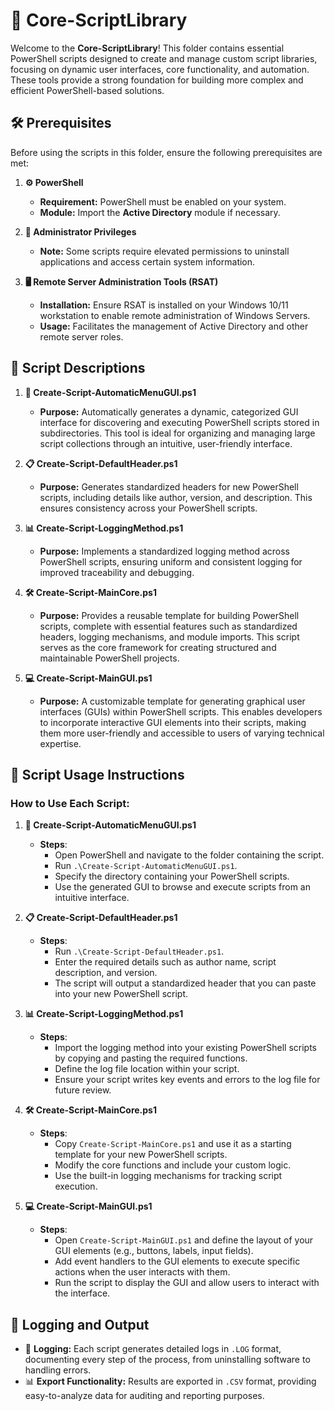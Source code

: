 # 📂 Core-ScriptLibrary

Welcome to the **Core-ScriptLibrary**! This folder contains essential PowerShell scripts designed to create and manage custom script libraries, focusing on dynamic user interfaces, core functionality, and automation. These tools provide a strong foundation for building more complex and efficient PowerShell-based solutions.

## 🛠️ Prerequisites

Before using the scripts in this folder, ensure the following prerequisites are met:

1. **⚙️ PowerShell**
   - **Requirement:** PowerShell must be enabled on your system.
   - **Module:** Import the **Active Directory** module if necessary.

2. **🔑 Administrator Privileges**
   - **Note:** Some scripts require elevated permissions to uninstall applications and access certain system information.

3. **🖥️ Remote Server Administration Tools (RSAT)**
   - **Installation:** Ensure RSAT is installed on your Windows 10/11 workstation to enable remote administration of Windows Servers.
   - **Usage:** Facilitates the management of Active Directory and other remote server roles.

## 📄 Script Descriptions

1. **📝 Create-Script-AutomaticMenuGUI.ps1**  
   - **Purpose:** Automatically generates a dynamic, categorized GUI interface for discovering and executing PowerShell scripts stored in subdirectories. This tool is ideal for organizing and managing large script collections through an intuitive, user-friendly interface.

2. **📋 Create-Script-DefaultHeader.ps1**  
   - **Purpose:** Generates standardized headers for new PowerShell scripts, including details like author, version, and description. This ensures consistency across your PowerShell scripts.

3. **📊 Create-Script-LoggingMethod.ps1**  
   - **Purpose:** Implements a standardized logging method across PowerShell scripts, ensuring uniform and consistent logging for improved traceability and debugging.

4. **🛠️ Create-Script-MainCore.ps1**  
   - **Purpose:** Provides a reusable template for building PowerShell scripts, complete with essential features such as standardized headers, logging mechanisms, and module imports. This script serves as the core framework for creating structured and maintainable PowerShell projects.

5. **💻 Create-Script-MainGUI.ps1**  
   - **Purpose:** A customizable template for generating graphical user interfaces (GUIs) within PowerShell scripts. This enables developers to incorporate interactive GUI elements into their scripts, making them more user-friendly and accessible to users of varying technical expertise.

## 🚀 Script Usage Instructions

### How to Use Each Script:

1. **📝 Create-Script-AutomaticMenuGUI.ps1**  
   - **Steps**:
     - Open PowerShell and navigate to the folder containing the script.
     - Run `.\Create-Script-AutomaticMenuGUI.ps1`.
     - Specify the directory containing your PowerShell scripts.
     - Use the generated GUI to browse and execute scripts from an intuitive interface.

2. **📋 Create-Script-DefaultHeader.ps1**  
   - **Steps**:
     - Run `.\Create-Script-DefaultHeader.ps1`.
     - Enter the required details such as author name, script description, and version.
     - The script will output a standardized header that you can paste into your new PowerShell script.

3. **📊 Create-Script-LoggingMethod.ps1**  
   - **Steps**:
     - Import the logging method into your existing PowerShell scripts by copying and pasting the required functions.
     - Define the log file location within your script.
     - Ensure your script writes key events and errors to the log file for future review.

4. **🛠️ Create-Script-MainCore.ps1**  
   - **Steps**:
     - Copy `Create-Script-MainCore.ps1` and use it as a starting template for your new PowerShell scripts.
     - Modify the core functions and include your custom logic.
     - Use the built-in logging mechanisms for tracking script execution.

5. **💻 Create-Script-MainGUI.ps1**  
   - **Steps**:
     - Open `Create-Script-MainGUI.ps1` and define the layout of your GUI elements (e.g., buttons, labels, input fields).
     - Add event handlers to the GUI elements to execute specific actions when the user interacts with them.
     - Run the script to display the GUI and allow users to interact with the interface.

## 📝 Logging and Output

- 📄 **Logging:** Each script generates detailed logs in `.LOG` format, documenting every step of the process, from uninstalling software to handling errors.
- 📊 **Export Functionality:** Results are exported in `.CSV` format, providing easy-to-analyze data for auditing and reporting purposes.
